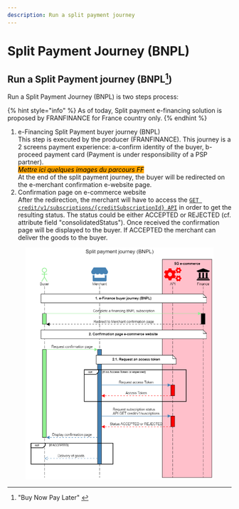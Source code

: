 ```yaml
---
description: Run a split payment journey
---
```


# Split Payment Journey (BNPL)

## Run a Split Payment journey (BNPL[^1])

Run a Split Payment Journey (BNPL) is two steps process:

{% hint style="info" %}
As of today, Split payment e-financing solution is proposed by FRANFINANCE for France country only.
{% endhint %}

1. e-Financing Split Payment buyer journey (BNPL)\
   This step is executed by the producer (FRANFINANCE). This journey is a 2 screens payment experience: a-confirm identity of the buyer, b-proceed payment card (Payment is under responsibility of a PSP partner).\
   _<mark style="background-color:orange;">Mettre ici quelques images du parcours FF</mark>_\
   At the end of the split payment journey, the buyer will be redirected on the e-merchant confirmation e-website page.
2. Confirmation page on e-commerce website\
   After the redirection, the merchant will have to access the [`GET credit/v1/subscriptions/{creditSubscriptionId} API`](../../api-reference/credit-api.md#credit-v1-subscriptions-creditsubscriptionid) in order to get the resulting status. The status could be either ACCEPTED or REJECTED (cf. attribute field "consolidatedStatus"). Once received the confirmation page will be displayed to the buyer. If ACCEPTED the merchant can deliver the goods to the buyer.

<figure><img src="../../.gitbook/assets/Split payment journey .png" alt=""><figcaption></figcaption></figure>

[^1]: "Buy Now Pay Later"&#x20;
